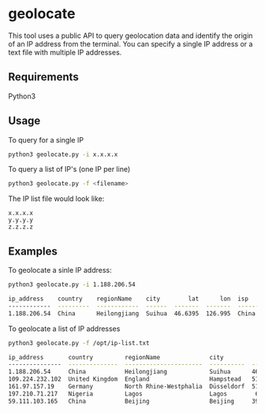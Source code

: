 # geolocate
This tool uses a public API to query geolocation data and identify the origin of an IP address from the terminal. You can specify a single IP address or a text file with multiple IP addresses.

## Requirements
Python3

## Usage

To query for a single IP
```bash
python3 geolocate.py -i x.x.x.x
```

To query a list of IP's (one IP per line)
```bash
python3 geolocate.py -f <filename>
```

The IP list file would look like:
```
x.x.x.x
y.y.y.y
z.z.z.z
```

## Examples
To geolocate a sinle IP address:

```bash
python3 geolocate.py -i 1.188.206.54

ip_address    country    regionName    city        lat      lon  isp                                         org    as
------------  ---------  ------------  ------  -------  -------  ------------------------------------------  -----  -------------------------------------
1.188.206.54  China      Heilongjiang  Suihua  46.6395  126.995  China Unicom Heilongjiang Province Network         AS4837 CHINA UNICOM China169 Backbone
```

To geolocate a list of IP addresses
```bash
python3 geolocate.py -f /opt/ip-list.txt

ip_address       country         regionName              city            lat       lon  isp                                          org                                          as
---------------  --------------  ----------------------  ----------  -------  --------  -------------------------------------------  -------------------------------------------  ---------------------------------------------------
1.188.206.54     China           Heilongjiang            Suihua      46.6395  126.995   China Unicom Heilongjiang Province Network                                                AS4837 CHINA UNICOM China169 Backbone
109.224.232.102  United Kingdom  England                 Hampstead   51.5506   -0.1873  gradwell dot com Limited                     Gradwell Communications Limited              AS29676 Gradwell Communications Limited
161.97.157.19    Germany         North Rhine-Westphalia  Düsseldorf  51.1878    6.8607  Contabo GmbH                                 Contabo GmbH                                 AS51167 Contabo GmbH
197.210.71.217   Nigeria         Lagos                   Lagos        6.4474    3.3903  Reserved Enterprise-Internet-WAN                                                          AS29465 MTN NIGERIA Communication limited
59.111.103.165   China           Beijing                 Beijing     39.9042  116.407   Guangzhou NetEase Computer System Co., Ltd.  Hangzhou NetEase Leihuo Technology Co., Ltd  AS45062 Guangzhou NetEase Computer System Co., Ltd.

```
